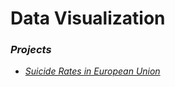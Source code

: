 # Data Visualization

### *Projects*

- [*Suicide Rates in European Union*](https://github.com/sapaladas/msc_data_science/tree/main/q4-data_visualization/suicides_in_european_union)
